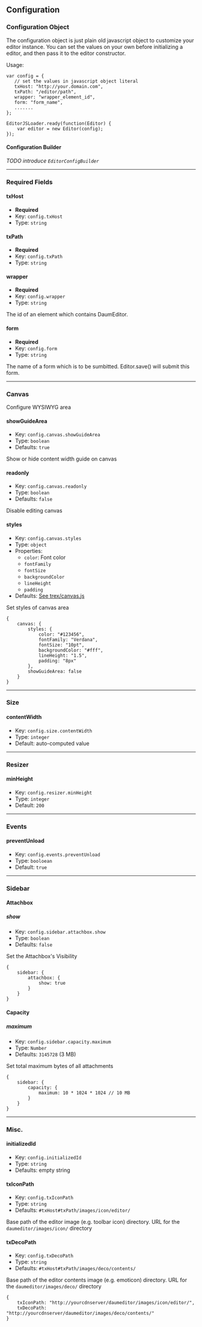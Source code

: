 ## Configuration

### Configuration Object

The configuration object is just plain old javascript object to customize your editor instance.
You can set the values on your own before initializing a editor, and then pass it to the editor constructor.

Usage:

    var config = {
       // set the values in javascript object literal
       txHost: "http://your.domain.com",
       txPath: "/editor/path",
       wrapper: "wrapper_element_id",
       form: "form_name",
       .......
    };

    EditorJSLoader.ready(function(Editor) {
        var editor = new Editor(config);
    });



#### Configuration Builder

_TODO introduce `EditorConfigBuilder`_

- - -

### Required Fields

#### txHost

* __Required__
* Key: `config.txHost`
* Type: `string`



#### txPath

* __Required__
* Key: `config.txPath`
* Type: `string`



#### wrapper

* __Required__
* Key: `config.wrapper`
* Type: `string`

The id of an element which contains DaumEditor.

#### form

* __Required__
* Key: `config.form`
* Type: `string`

The name of a form which is to be sumbitted. Editor.save() will submit this form.

- - -

### Canvas

Configure WYSIWYG area

#### showGuideArea

* Key: `config.canvas.showGuideArea`
* Type: `boolean`
* Defaults: `true`

Show or hide content width guide on canvas

#### readonly

* Key: `config.canvas.readonly`
* Type: `boolean`
* Defaults: `false`

Disable editing canvas

#### styles

* Key: `config.canvas.styles`
* Type: `object`
* Properties:
    * `color`: Font color
    * `fontFamily`
    * `fontSize`
    * `backgroundColor`
    * `lineHeight`
    * `padding`
* Defaults: [See trex/canvas.js](https://github.com/daumcorp/DaumEditor/blob/development/daumeditor/js/trex/canvas.js#L17)

Set styles of canvas area


    {
        canvas: {
            styles: {
                color: "#123456",
                fontFamily: "Verdana",
                fontSize: "10pt",
                backgroundColor: "#fff",
                lineHeight: "1.5",
                padding: "8px"
            },
            showGuideArea: false
        }
    }

- - -

### Size

#### contentWidth

* Key: `config.size.contentWidth`
* Type: `integer`
* Default: auto-computed value



- - -

### Resizer

#### minHeight

* Key: `config.resizer.minHeight`
* Type: `integer`
* Default: `200`



- - -

### Events

#### preventUnload

* Key: `config.events.preventUnload`
* Type: `booloean`
* Default: `true`



- - -

### Sidebar

#### Attachbox

##### show

* Key: `config.sidebar.attachbox.show`
* Type: `boolean`
* Defaults: `false`

Set the Attachbox's Visibility

    {
        sidebar: {
            attachbox: {
                show: true
            }
        }
    }

#### Capacity

##### maximum

* Key: `config.sidebar.capacity.maximum`
* Type: `Number`
* Defaults: `3145728` (3 MB)

Set total maximum bytes of all attachments

    {
        sidebar: {
            capacity: {
                maximum: 10 * 1024 * 1024 // 10 MB
            }
        }
    }




- - -

### Misc.

#### initializedId

* Key: `config.initializedId`
* Type: `string`
* Defaults: empty string



#### txIconPath

* Key: `config.txIconPath`
* Type: `string`
* Defaults: `#txHost#txPath/images/icon/editor/`

Base path of the editor image (e.g. toolbar icon) directory.
URL for the `daumeditor/images/icon/` directory


#### txDecoPath

* Key: `config.txDecoPath`
* Type: `string`
* Defaults: `#txHost#txPath/images/deco/contents/`

Base path of the editor contents image (e.g. emoticon) directory.
URL for the `daumeditor/images/deco/` directory

    {
        txIconPath: "http://yourcdnserver/daumeditor/images/icon/editor/",
        txDecoPath: "http://yourcdnserver/daumeditor/images/deco/contents/"
    }

